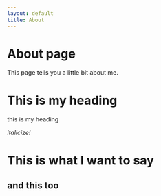 ```yaml
---
layout: default
title: About
---
```



# About page

This page tells you a little bit about me.

# This is my heading
this is my heading



*italicize!*

# This is what I want to say
## and this too